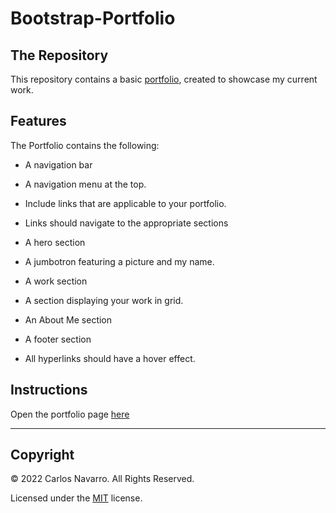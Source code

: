 # Bootstrap-Portfolio


## The Repository

This repository contains a basic [portfolio](https://c-navarroperez.github.io/Bootstrap-Portfolio/), created to showcase my current work.

## Features 

The Portfolio contains the following:

* A navigation bar

* A navigation menu at the top.

* Include links that are applicable to your portfolio.

* Links should navigate to the appropriate sections

* A hero section

* A jumbotron featuring a picture and my name.

* A work section

* A section displaying your work in grid.

* An About Me section

* A footer section

* All hyperlinks should have a hover effect.



## Instructions

Open the portfolio page [here](https://github.com/c-navarroperez/Bootstrap-Portfolio)


---

## Copyright

© 2022 Carlos Navarro. All Rights Reserved.

Licensed under the [MIT](LICENSE.txt) license.
